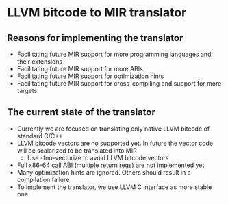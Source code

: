 # LLVM bitcode to MIR translator

## Reasons for implementing the translator

* Facilitating future MIR support for more programming languages and their extensions
* Facilitating future MIR support for more ABIs
* Facilitating future MIR support for optimization hints
* Facilitating future MIR support for cross-compiling and support for more targets

## The current state of the translator

* Currently we are focused on translating only native LLVM bitcode of standard C/C++
* LLVM bitcode vectors are no supported yet.  In future the vector code will be scalarized to be translated into MIR
  * Use -fno-vectorize to avoid LLVM bitcode vectors
* Full x86-64 call ABI (multiple return regs) are not implemented yet
* Many optimization hints are ignored.  Others should result in a compilation failure
* To implement the translator, we use LLVM C interface as more stable one
